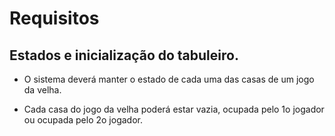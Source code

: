 # Requisitos

## Estados e inicialização do tabuleiro.

* O sistema deverá manter o estado de cada uma das casas de
um jogo da velha.

* Cada casa do jogo da velha poderá estar vazia, ocupada
pelo 1o jogador ou ocupada pelo 2o jogador.

